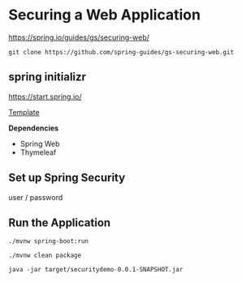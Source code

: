 # Securing a Web Application #

<https://spring.io/guides/gs/securing-web/>

```shell
git clone https://github.com/spring-guides/gs-securing-web.git
```

## spring initializr ##

<https://start.spring.io/>

[Template](https://start.spring.io/#!type=maven-project&language=java&platformVersion=2.5.5&packaging=jar&jvmVersion=11&groupId=kr.tjapp&artifactId=securitydemo&name=securitydemo&description=Demo%20project%20for%20Spring%20Boot&packageName=kr.tjapp.securitydemo&dependencies=web,thymeleaf)

**Dependencies**

* Spring Web
* Thymeleaf


## Set up Spring Security ##

user / password


## Run the Application ##

```shell
./mvnw spring-boot:run
```

```shell
./mvnw clean package
```

```shell
java -jar target/securitydemo-0.0.1-SNAPSHOT.jar
```
